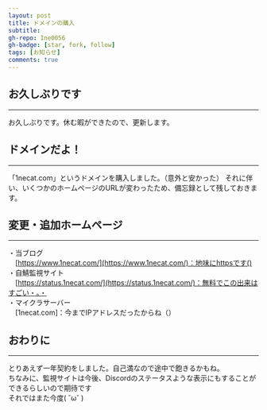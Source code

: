 ```yaml
---
layout: post
title: ドメインの購入
subtitle:
gh-repo: Ine0056
gh-badge: [star, fork, follow]
tags: [お知らせ]
comments: true
---
```

## お久しぶりです
***
お久しぶりです。休む暇ができたので、更新します。

## ドメインだよ！
***
「1necat.com」というドメインを購入しました。（意外と安かった）
それに伴い、いくつかのホームページのURLが変わったため、備忘録として残しておきます。

## 変更・追加ホームページ
***
・当ブログ<br>
　[https://www.1necat.com/](https://www.1necat.com/)：地味にhttpsです()<br>
・自鯖監視サイト<br>
　[https://status.1necat.com/](https://status.1necat.com/)：無料でこの出来はすごい・。・<br>
・マイクラサーバー<br>
　[1necat.com]：今までIPアドレスだったからね（）<br>

## おわりに
***
とりあえず一年契約をしました。自己満なので途中で飽きるかもね。<br>
ちなみに、監視サイトは今後、Discordのステータスような表示にもすることができるらしいので期待です<br>
それではまた今度( ˘ω˘ )
